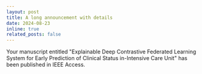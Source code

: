 ```yaml
---
layout: post
title: A long announcement with details
date: 2024-08-23
inline: true
related_posts: false
---
```

Your manuscript entitled "Explainable Deep Contrastive Federated Learning System for Early Prediction of Clinical Status in-Intensive Care Unit" has been published in IEEE Access.

